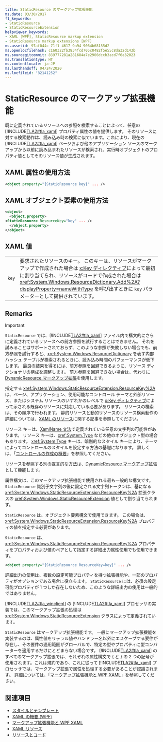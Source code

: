```yaml
---
title: StaticResource のマークアップ拡張機能
ms.date: 03/30/2017
f1_keywords:
- StaticResource
- StaticResourceExtension
helpviewer_keywords:
- XAML [WPF], StaticResource markup extension
- StaticResource markup extensions [WPF]
ms.assetid: 97af044c-71f1-4617-9a94-9064b68185d2
ms.openlocfilehash: c160322fb3834fcd705c0482f5e55c8da32d143b
ms.sourcegitcommit: 839777281a281684a7e2906dccb3acd7f6a32023
ms.translationtype: HT
ms.contentlocale: ja-JP
ms.lasthandoff: 04/24/2020
ms.locfileid: "82141252"
---
```

# <a name="staticresource-markup-extension"></a>StaticResource のマークアップ拡張機能
既に定義されているリソースへの参照を検索することによって、任意の [!INCLUDE[TLA2#tla_xaml](../../../../includes/tla2sharptla-xaml-md.md)] プロパティ属性の値を提供します。 そのリソースに対する検索動作は、読み込み時の検索に似ています。これにより、現在の [!INCLUDE[TLA2#tla_xaml](../../../../includes/tla2sharptla-xaml-md.md)] ページおよび他のアプリケーション ソースのマークアップから以前に読み込まれたリソースが検索され、実行時オブジェクトのプロパティ値としてそのリソース値が生成されます。  
  
## <a name="xaml-attribute-usage"></a>XAML 属性の使用方法  
  
```xml  
<object property="{StaticResource key}" ... />  
```  
  
## <a name="xaml-object-element-usage"></a>XAML オブジェクト要素の使用方法  
  
```xml  
<object>  
  <object.property>  
<StaticResource ResourceKey="key" ... />  
  </object.property>  
</object>  
```  
  
## <a name="xaml-values"></a>XAML 値  
  
|||  
|-|-|  
|`key`|要求されたリソースのキー。 このキーは、リソースがマークアップで作成された場合は [x:Key ディレクティブ](../../../desktop-wpf/xaml-services/xkey-directive.md)によって最初に割り当てられ、リソースがコードで作成された場合は <xref:System.Windows.ResourceDictionary.Add%2A?displayProperty=nameWithType> を呼び出すときに `key` パラメーターとして提供されています。|  
  
## <a name="remarks"></a>Remarks  
  
> [!IMPORTANT]
> `StaticResource` では、[!INCLUDE[TLA2#tla_xaml](../../../../includes/tla2sharptla-xaml-md.md)] ファイル内で構文的にさらに定義されているリソースへの前方参照を試行することはできません。 それを試みることはサポートされておらず、このような参照が失敗しない場合でも、前方参照を試行すると、<xref:System.Windows.ResourceDictionary> を表す内部ハッシュ テーブルが検索されるときに、読み込み時間のパフォーマンスが低下します。 最良の結果を得るには、前方参照を回避できるように、リソース ディクショナリの構成を調整します。 前方参照を回避できない場合は、代わりに [DynamicResource マークアップ拡張](dynamicresource-markup-extension.md)を使用します。  
  
 指定する <xref:System.Windows.StaticResourceExtension.ResourceKey%2A> は、ページ、アプリケーション、使用可能なコントロール テーマと外部リソース、またはシステム リソースのいずれかのレベルで [x:Key ディレクティブ](../../../desktop-wpf/xaml-services/xkey-directive.md)によって示される既存のリソースに対応している必要があります。 リソースの検索は、その順序で行われます。 静的リソースと動的リソースのリソース検索動作の詳細については、[XAML のリソース](../../../desktop-wpf/fundamentals/xaml-resources-define.md)に関する記事を参照してください。  
  
 リソース キーは、[XamlName 文法](../../../desktop-wpf/xaml-services/xamlname-grammar.md)で定義されている任意の文字列の可能性があります。 リソース キーは、<xref:System.Type> などの他のオブジェクト型の場合もあります。 <xref:System.Type> キーは、暗黙的なスタイル キーにより、テーマによってコントロールのスタイルを設定する方法の基礎になります。 詳しくは、「[コントロールの作成の概要](../controls/control-authoring-overview.md)」を参照してください。  
  
 リソースを参照する別の宣言的な方法は、[DynamicResource マークアップ拡張](dynamicresource-markup-extension.md)として機能します。  
  
 属性構文は、このマークアップ拡張機能で使用される最も一般的な構文です。 `StaticResource` 識別子文字列の後に設定される文字列トークンは、基になる <xref:System.Windows.StaticResourceExtension.ResourceKey%2A> 拡張クラスの <xref:System.Windows.StaticResourceExtension> 値として割り当てられます。  
  
 `StaticResource` は、オブジェクト要素構文で使用できます。 この場合は、<xref:System.Windows.StaticResourceExtension.ResourceKey%2A> プロパティの値を指定する必要があります。  
  
 `StaticResource` は、<xref:System.Windows.StaticResourceExtension.ResourceKey%2A> プロパティをプロパティおよび値のペアとして指定する詳細出力属性使用でも使用できます。  
  
```xml  
<object property="{StaticResource ResourceKey=key}" ... />  
```  
  
 詳細出力の使用は、複数の設定可能プロパティを持つ拡張機能や、一部のプロパティがオプションである場合に役立ちます。 `StaticResource` には、必須の設定可能プロパティが 1 つしか存在しないため、このような詳細出力の使用は一般的ではありません。  
  
 [!INCLUDE[TLA2#tla_winclient](../../../../includes/tla2sharptla-winclient-md.md)] の [!INCLUDE[TLA2#tla_xaml](../../../../includes/tla2sharptla-xaml-md.md)] プロセッサの実装では、このマークアップ拡張の処理は <xref:System.Windows.StaticResourceExtension> クラスによって定義されています。  
  
 `StaticResource` はマークアップ拡張機能です。 一般にマークアップ拡張機能を実装するのは、属性値をリテラル値やハンドラー名以外にエスケープする要件が存在し、その要件の適用範囲がグローバルで、特定の型やプロパティに型コンバーターを適用するだけにとどまらない場合です。 [!INCLUDE[TLA2#tla_xaml](../../../../includes/tla2sharptla-xaml-md.md)] のすべてのマークアップ拡張では、それぞれの属性構文で { と } の 2 つの記号が使用されます。これは規約であり、これに従って [!INCLUDE[TLA2#tla_xaml](../../../../includes/tla2sharptla-xaml-md.md)] プロセッサでは、マークアップ拡張で属性を処理する必要があることが認識されます。 詳細については、「[マークアップ拡張機能と WPF XAML](markup-extensions-and-wpf-xaml.md)」を参照してください。  
  
## <a name="see-also"></a>関連項目

- [スタイルとテンプレート](../../../desktop-wpf/fundamentals/styles-templates-overview.md)
- [XAML の概要 (WPF)](../../../desktop-wpf/fundamentals/xaml.md)
- [マークアップ拡張機能と WPF XAML](markup-extensions-and-wpf-xaml.md)
- [XAML リソース](../../../desktop-wpf/fundamentals/xaml-resources-define.md)
- [リソースとコード](resources-and-code.md)
